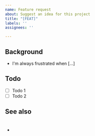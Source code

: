 ```yaml
---
name: Feature request
about: Suggest an idea for this project
title: "[FEAT]"
labels: ''
assignees: ''

---
```


## Background
- I'm always frustrated when [...]

## Todo
- [ ] Todo 1
- [ ] Todo 2

## See also
- #
